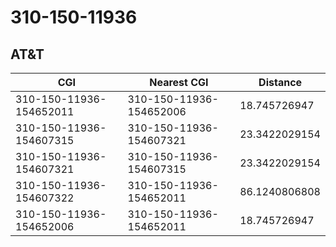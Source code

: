 # 310-150-11936
## AT&T


| CGI | Nearest CGI | Distance |
|-----|-------------|----------|
| 310-150-11936-154652011 | 310-150-11936-154652006 | 18.745726947 |
| 310-150-11936-154607315 | 310-150-11936-154607321 | 23.3422029154 |
| 310-150-11936-154607321 | 310-150-11936-154607315 | 23.3422029154 |
| 310-150-11936-154607322 | 310-150-11936-154652011 | 86.1240806808 |
| 310-150-11936-154652006 | 310-150-11936-154652011 | 18.745726947 |
